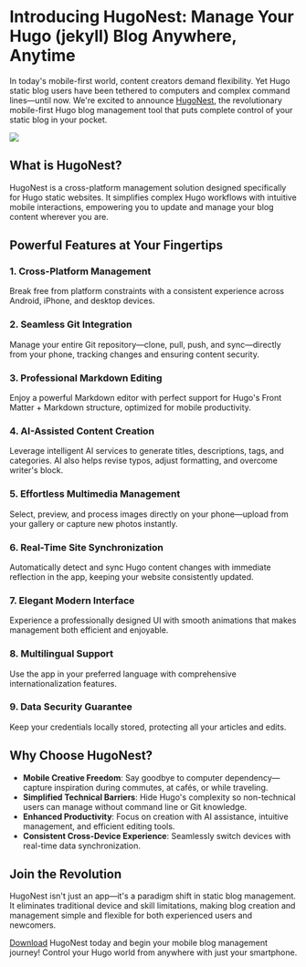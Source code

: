 # Introducing HugoNest: Manage Your Hugo (jekyll) Blog Anywhere, Anytime

In today's mobile-first world, content creators demand flexibility. Yet Hugo static blog users have been tethered to computers and complex command lines—until now. We're excited to announce [HugoNest](https://hugonest.github.io/), the revolutionary mobile-first Hugo blog management tool that puts complete control of your static blog in your pocket.

![](https://hugonest.github.io/static/media/dashboard.png)

## What is HugoNest?

HugoNest is a cross-platform management solution designed specifically for Hugo static websites. It simplifies complex Hugo workflows with intuitive mobile interactions, empowering you to update and manage your blog content wherever you are.

## Powerful Features at Your Fingertips

### 1. Cross-Platform Management

Break free from platform constraints with a consistent experience across Android, iPhone, and desktop devices.

### 2. Seamless Git Integration

Manage your entire Git repository—clone, pull, push, and sync—directly from your phone, tracking changes and ensuring content security.

### 3. Professional Markdown Editing

Enjoy a powerful Markdown editor with perfect support for Hugo's Front Matter + Markdown structure, optimized for mobile productivity.

### 4. AI-Assisted Content Creation

Leverage intelligent AI services to generate titles, descriptions, tags, and categories. AI also helps revise typos, adjust formatting, and overcome writer's block.

### 5. Effortless Multimedia Management

Select, preview, and process images directly on your phone—upload from your gallery or capture new photos instantly.

### 6. Real-Time Site Synchronization

Automatically detect and sync Hugo content changes with immediate reflection in the app, keeping your website consistently updated.

### 7. Elegant Modern Interface

Experience a professionally designed UI with smooth animations that makes management both efficient and enjoyable.

### 8. Multilingual Support

Use the app in your preferred language with comprehensive internationalization features.

### 9. Data Security Guarantee

Keep your credentials locally stored, protecting all your articles and edits.

## Why Choose HugoNest?

- **Mobile Creative Freedom**: Say goodbye to computer dependency—capture inspiration during commutes, at cafés, or while traveling.
- **Simplified Technical Barriers**: Hide Hugo's complexity so non-technical users can manage without command line or Git knowledge.
- **Enhanced Productivity**: Focus on creation with AI assistance, intuitive management, and efficient editing tools.
- **Consistent Cross-Device Experience**: Seamlessly switch devices with real-time data synchronization.

## Join the Revolution

HugoNest isn't just an app—it's a paradigm shift in static blog management. It eliminates traditional device and skill limitations, making blog creation and management simple and flexible for both experienced users and newcomers.

[Download](https://hugonest.github.io/) HugoNest today and begin your mobile blog management journey! Control your Hugo world from anywhere with just your smartphone.
